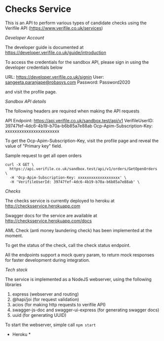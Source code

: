 # Checks Service

This is an API to perform various types of candidate checks using the Verifile API (https://www.verifile.co.uk/services)

*Developer Account* 

The developer guide is documented at https://developer.verifile.co.uk/guide/introduction

To access the credentials for the sandbox API, please sign in using the developer credentials below

URL: https://developer.verifile.co.uk/signin
User: sangeeta.paranjape@robasys.com
Password: Password2020

and visit the profile page.

*Sandbox API details*

The following headers are required when making the API requests

API Endpoint: https://api.verifile.co.uk/sandbox.test/api/v1
VerifileUserID: 39747fef-4dc6-4b19-b70a-b6b85a7e88ab
Ocp-Apim-Subscription-Key: xxxxxxxxxxxxxxxxxxxxxxx

To get the Ocp-Apim-Subscription-Key, visit the profile page and reveal the value of "Primary key" field.

Sample request to get all open orders
```
curl -X GET \
  https://api.verifile.co.uk/sandbox.test/api/v1/orders/GetOpenOrders \
  -H 'Ocp-Apim-Subscription-Key: xxxxxxxxxxxxxxxxxxx' \
  -H 'VerifileUserId: 39747fef-4dc6-4b19-b70a-b6b85a7e88ab' \
```

*Checks*

The checks service is currently deployed to heroku at http://checksservice.herokuapp.com

Swagger docs for the service are available at http://checksservice.herokuapp.com/docs

AML Check (anti money laundering check) has been implemented at the moment.

To get the status of the check, call the check status endpoint. 

All the endpoints support a mock query param, to return mock responses for faster development during integration.

*Tech stack*

The service is implemented as a NodeJS webserver, using the following libraries

1. express (webserver and routing)
2. @hapi/joi (for request validation)
3. acios (for making http requests to verifile API)
4. swagger-js-doc and swagger-ui-express (for generating swagger docs)
5. uuid (for generating UUID)

To start the webserver, simple call ```npm start```

* Heroku *




